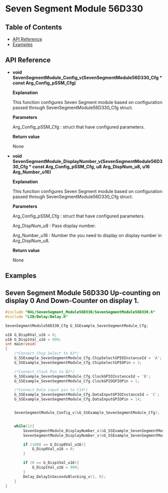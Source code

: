 # Seven Segment Module 56D330


## Table of Contents
- [API Reference](#api-reference)
- [Examples](#examples)

## API Reference

- **void SevenSegmentModule_Config_v(SevenSegmentModule56D330_Cfg * const Arg_Config_pSSM_Cfg)**

	**Explanation** 

	This function configures Seven Segment module based on configuration passed through SevenSegmentModule56D330_Cfg struct.
	
	**Parameters**
	
	Arg_Config_pSSM_Cfg    : struct that have configured parameters.

	**Return value** 

	None

- **void SevenSegmentModule_DisplayNumber_v(SevenSegmentModule56D330_Cfg * const Arg_Config_pSSM_Cfg, u8 Arg_DispNum_u8, u16 Arg_Number_u16)**

	**Explanation** 

	This function configures Seven Segment module based on configuration passed through SevenSegmentModule56D330_Cfg struct.
	
	**Parameters**
	
	Arg_Config_pSSM_Cfg    : struct that have configured parameters.

	Arg_DispNum_u8    	   : Pass display number.

	Arg_Number_u16    	   : Number the you need to display on display number in Arg_DispNum_u8.

	**Return value** 

	None


## Examples
## Seven Segment Module 56D330 Up-counting on display 0 And Down-Counter on display 1.

```c
#include "HAL/SevenSegment_Module56D330/SevenSegmentModule56D330.h"
#include "LIB/Delay/Delay.h"

SevenSegmentModule56D330_Cfg G_SSExample_SevenSegmentModule_Cfg;

u16 G_Disp0Val_u16 = 0;
u16 G_Disp1Val_u16 = 999;
int main(void)
{
	/*Connect Chip Select to A3*/
	G_SSExample_SevenSegmentModule_Cfg.ChipSelectGPIOInstanceId = 'A';
	G_SSExample_SevenSegmentModule_Cfg.ChipSelectGPIOPin = 3;

	/*Connect Clock Pin to B1*/
	G_SSExample_SevenSegmentModule_Cfg.ClockGPIOInstanceId = 'B';
	G_SSExample_SevenSegmentModule_Cfg.ClockGPIOGPIOPin = 1;

	/*Connect Data input pin to C14*/
	G_SSExample_SevenSegmentModule_Cfg.DataInputGPIOInstanceId = 'C';
	G_SSExample_SevenSegmentModule_Cfg.DataInputGPIOPin = 14;


	SevenSegmentModule_Config_v(&G_SSExample_SevenSegmentModule_Cfg);


	while(1){
		SevenSegmentModule_DisplayNumber_v(&G_SSExample_SevenSegmentModule_Cfg, 0, G_Disp0Val_u16++);
		SevenSegmentModule_DisplayNumber_v(&G_SSExample_SevenSegmentModule_Cfg, 1, G_Disp1Val_u16--);

		if (1000 == G_Disp0Val_u16){
			G_Disp0Val_u16 = 0;
		}

		if (0 == G_Disp1Val_u16){
			G_Disp1Val_u16 = 999;
		}
		Delay_DelayInSecondsBlocking_v(1, 0);
	}
}
```